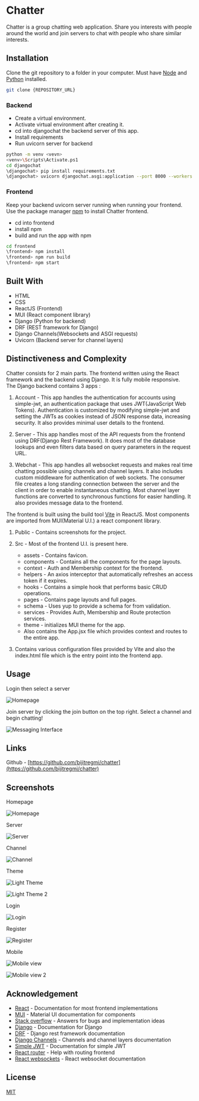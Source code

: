 # Chatter

Chatter is a group chatting web application. Share you interests with people around the world and join servers to chat with people who share similar interests.

## Installation

Clone the git repository to a folder in your computer. Must have [Node](https://nodejs.org/en) and [Python](https://www.python.org/) installed.

```bash
git clone {REPOSITORY_URL}
```
### Backend

- Create a virtual environment.
- Activate virtual environment after creating it. 
- cd into djangochat the backend server of this app. 
- Install requirements
- Run uvicorn server for backend

```bash
python -m venv <vevn>
<venv>\Scripts\Activate.ps1
cd djangochat
\djangochat> pip install requirements.txt
\djangochat> uvicorn djangochat.asgi:application --port 8000 --workers 4 --log-level debug --reload
```

### Frontend
Keep your backend uvicorn server running when running your frontend.
Use the package manager [npm](https://www.npmjs.com/) to install Chatter frontend.

- cd into frontend
- install npm
- build and run the app with npm

```bash
cd frontend
\frontend> npm install
\frontend> npm run build
\frontend> npm start
```

## Built With
- HTML
- CSS
- ReactJS (Frontend)
- MUI (React component library)
- Django (Python for backend)
- DRF (REST framework for Django)
- Django Channels(Websockets and ASGI requests)
- Uvicorn (Backend server for channel layers)


## Distinctiveness and Complexity
Chatter consists for 2 main parts. The frontend written using the React framework and the backend using Django. It is fully mobile responsive.<br>
The Django backend contains 3 apps :

1. Account - This app handles the authentication for accounts using simple-jwt, an authentication package that uses JWT(JavaScript Web Tokens). Authentication is customized by modifying simple-jwt and setting the JWTs as cookies instead of JSON response data, increasing security. It also provides minimal user details to the frontend.

2. Server - This app handles most of the API requests from the frontend using DRF(Django Rest Framework). It does most of the database lookups and even filters data based on query parameters in the request URL.

3. Webchat - This app handles all websocket requests and makes real time chatting possible using channels and channel layers. It also includes custom middleware for authentication of web sockets. The consumer file creates a long standing connection between the server and the client in order to enable instantaneous chatting. Most channel layer functions are converted to synchronous functions for easier handling. It also provides message data to the frontend.

The frontend is built using the build tool [Vite](https://vitejs.dev/) in ReactJS. Most components are imported from MUI(Material U.I.) a react component library.

1. Public - Contains screenshots for the project.

2. Src - Most of the frontend U.I. is present here.
    - assets - Contains favicon.
    - components - Contains all the components for the page layouts.
    - context - Auth and Membership context for the frontend.
    - helpers - An axios interceptor that automatically refreshes an access token if it expires.
    - hooks - Contains a simple hook that performs basic CRUD operations.
    - pages - Contains page layouts and full pages.
    - schema - Uses yup to provide a schema for from validation.
    - services - Provides Auth, Membership and Route protection services.
    - theme - initializes MUI theme for the app.
    - Also contains the App.jsx file which provides context and routes to the entire app.

3. Contains various configuration files provided by Vite and also the index.html file which is the entry point into the frontend app.

## Usage

Login then select a server

![Homepage](frontend/public/Homepage2.png)

Join server by clicking the join button on the top right. Select a channel and begin chatting!

![Messaging Interface](frontend/public/Screenshot1.png)

## Links

Github - [https://github.com/bijitregmi/chatter](https://github.com/bijitregmi/chatter)

## Screenshots

Homepage

![Homepage](frontend/public/Homepage2.png)

Server

![Server](frontend/public/Server.png)

Channel

![Channel](frontend/public/Channel.png)

Theme

![Light Theme](frontend/public/Theme.png)

![Light Theme 2](frontend/public//Theme2.png)

Login

![Login](frontend/public/Login.png)

Register

![Register](frontend/public/Register.png)

Mobile

![Mobile view](frontend/public/Mobile3.png)

![Mobile view 2](frontend/public/Mobile2.png)

## Acknowledgement

- [React](https://react.dev/) - Documentation for most frontend implementations
- [MUI](https://mui.com/material-ui/getting-started/) - Material UI documentation for components
- [Stack overflow](https://stackoverflow.com/) - Answers for bugs and implementation ideas 
- [Django](https://www.djangoproject.com/) - Documentation for Django
- [DRF](https://www.django-rest-framework.org/) - Django rest framework documentation
- [Django Channels](https://channels.readthedocs.io/en/latest/) - Channels and channel layers documentation
- [Simple JWT](https://django-rest-framework-simplejwt.readthedocs.io/en/latest/) - Documentation for simple JWT
- [React router](https://reactrouter.com/en/main) - Help with routing frontend
- [React websockets](https://www.npmjs.com/package/react-use-websocket) - React websocket documentation

## License

[MIT](https://choosealicense.com/licenses/mit/)